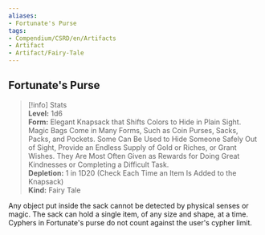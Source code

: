 ```yaml
---
aliases:
- Fortunate's Purse
tags:
- Compendium/CSRD/en/Artifacts
- Artifact
- Artifact/Fairy-Tale
---
```


  
## Fortunate's Purse  
>[!info] Stats  
> **Level:** 1d6  
> **Form:** Elegant Knapsack that Shifts Colors to Hide in Plain Sight. Magic Bags Come in Many Forms, Such as Coin Purses, Sacks, Packs, and Pockets. Some Can Be Used to Hide Someone Safely Out of Sight, Provide an Endless Supply of Gold or Riches, or Grant Wishes. They Are Most Often Given as Rewards for Doing Great Kindnesses or Completing a Difficult Task.  
> **Depletion:** 1 in 1D20 (Check Each Time an Item Is Added to the Knapsack)  
> **Kind:** Fairy Tale
  
Any object put inside the sack cannot be detected by physical senses or magic. The sack can hold a single item, of any size and shape, at a time. Cyphers in Fortunate's purse do not count against the user's cypher limit.